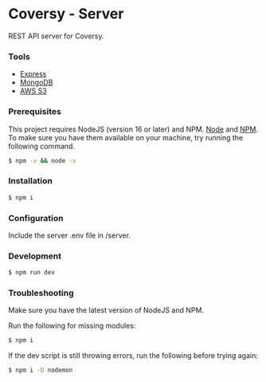 # Coversy - Server

REST API server for Coversy.

### Tools

-   [Express](https://www.npmjs.com/package/express)
-   [MongoDB](https://www.mongodb.com)
-   [AWS S3](https://aws.amazon.com/s3/)

### Prerequisites

This project requires NodeJS (version 16 or later) and NPM.
[Node](http://nodejs.org/) and [NPM](https://npmjs.org/).
To make sure you have them available on your machine,
try running the following command.

```sh
$ npm -v && node -v
```

### Installation

```sh
$ npm i
```

### Configuration

Include the server .env file in /server.

### Development

```sh
$ npm run dev
```

### Troubleshooting

Make sure you have the latest version of NodeJS and NPM.

Run the following for missing modules:

```sh
$ npm i
```

If the dev script is still throwing errors, run the following before trying again:

```sh
$ npm i -D nodemon
```
